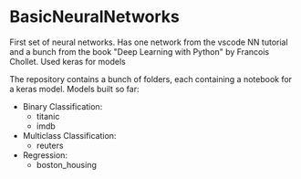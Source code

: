 # BasicNeuralNetworks
First set of neural networks. Has one network from the vscode NN tutorial and a bunch from the book "Deep Learning with Python" by Francois Chollet. Used keras for models

The repository contains a bunch of folders, each containing a notebook for a keras model. 
Models built so far:
  - Binary Classification:
    - titanic 
    - imdb
  - Multiclass Classification:
    - reuters
  - Regression:
    - boston_housing
